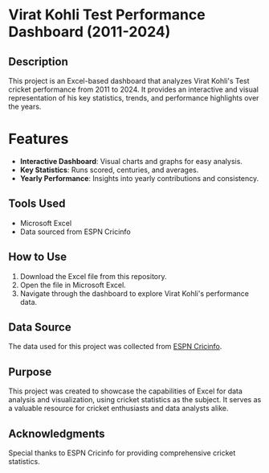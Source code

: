 # Virat Kohli Test Performance Dashboard (2011-2024)

## Description
This project is an Excel-based dashboard that analyzes Virat Kohli's Test cricket performance from 2011 to 2024. It provides an interactive and visual representation of his key statistics, trends, and performance highlights over the years.

# Features
- **Interactive Dashboard**: Visual charts and graphs for easy analysis.
- **Key Statistics**: Runs scored, centuries, and averages.
- **Yearly Performance**: Insights into yearly contributions and consistency.

## Tools Used
- Microsoft Excel
- Data sourced from ESPN Cricinfo

## How to Use
1. Download the Excel file from this repository.
2. Open the file in Microsoft Excel.
3. Navigate through the dashboard to explore Virat Kohli's performance data.

## Data Source
The data used for this project was collected from [ESPN Cricinfo](https://www.espncricinfo.com).

## Purpose
This project was created to showcase the capabilities of Excel for data analysis and visualization, using cricket statistics as the subject. It serves as a valuable resource for cricket enthusiasts and data analysts alike.


## Acknowledgments
Special thanks to ESPN Cricinfo for providing comprehensive cricket statistics.
